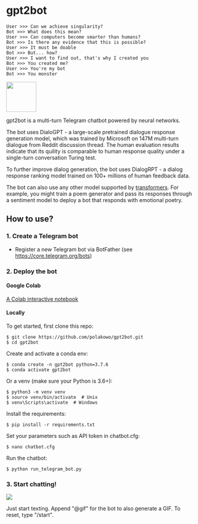 # gpt2bot

```
User >>> Can we achieve singularity?
Bot >>> What does this mean?
User >>> Can computers become smarter than humans?
Bot >>> Is there any evidence that this is possible?
User >>> It must be doable
Bot >>> But... how?
User >>> I want to find out, that's why I created you
Bot >>> You created me?
User >>> You're my bot
Bot >>> You monster
```

<img src="https://github.com/polakowo/gpt2bot/blob/master/reddit.png?raw=true" width=80>

gpt2bot is a multi-turn Telegram chatbot powered by neural networks. 

The bot uses DialoGPT - a large-scale pretrained dialogue response generation 
model, which was trained by Microsoft on 147M multi-turn dialogue from Reddit 
discussion thread. The human evaluation results indicate that its quility is comparable 
to human response quality under a single-turn conversation Turing test.

To further improve dialog generation, the bot uses DialogRPT - a dialog response ranking 
model trained on 100+ millions of human feedback data.

The bot can also use any other model supported by [transformers](https://github.com/huggingface/transformers).
For example, you might train a poem generator and pass its responses through a sentiment 
model to deploy a bot that responds with emotional poetry.
  
## How to use?

### 1. Create a Telegram bot

- Register a new Telegram bot via BotFather (see https://core.telegram.org/bots)

### 2. Deploy the bot

#### Google Colab

[A Colab interactive notebook](https://colab.research.google.com/github/polakowo/gpt2bot/blob/master/Demo.ipynb)

#### Locally

To get started, first clone this repo:

```
$ git clone https://github.com/polakowo/gpt2bot.git
$ cd gpt2bot
```

Create and activate a conda env:

```
$ conda create -n gpt2bot python=3.7.6
$ conda activate gpt2bot
```

Or a venv (make sure your Python is 3.6+):

```
$ python3 -m venv venv
$ source venv/bin/activate  # Unix
$ venv\Scripts\activate  # Windows
```

Install the requirements:

```
$ pip install -r requirements.txt
```

Set your parameters such as API token in chatbot.cfg:

```
$ nano chatbot.cfg
```

Run the chatbot:

```
$ python run_telegram_bot.py
```

### 3. Start chatting!

![](telegram_bot.gif)

Just start texting. Append "@gif" for the bot to also generate a GIF. To reset, type "/start".
